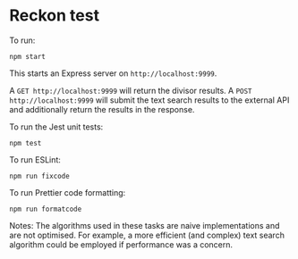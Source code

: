 # Reckon test

To run:

`npm start`

This starts an Express server on `http://localhost:9999`.

A `GET http://localhost:9999` will return the divisor results.
A `POST http://localhost:9999` will submit the text search results to the external API and additionally return the results in the response.

To run the Jest unit tests:

`npm test`

To run ESLint:

`npm run fixcode`

To run Prettier code formatting:

`npm run formatcode`

Notes:
The algorithms used in these tasks are naive implementations and are not optimised. For example, a more efficient (and complex) text search algorithm could be employed if performance was a concern.

